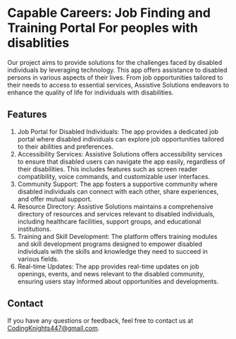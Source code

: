 # Capable Careers: Job Finding and Training Portal For peoples with disablities
Our project aims to provide solutions for the challenges faced by disabled individuals by leveraging technology. This app offers assistance to disabled persons in various aspects of their lives. From job opportunities tailored to their needs to access to essential services, Assistive Solutions endeavors to enhance the quality of life for individuals with disabilities.

## Features
1. Job Portal for Disabled Individuals: The app provides a dedicated job portal where disabled individuals can explore job opportunities tailored to their abilities and preferences.
2. Accessibility Services: Assistive Solutions offers accessibility services to ensure that disabled users can navigate the app easily, regardless of their disabilities. This includes features such as screen reader compatibility, voice commands, and customizable user interfaces.
3. Community Support: The app fosters a supportive community where disabled individuals can connect with each other, share experiences, and offer mutual support.
4. Resource Directory: Assistive Solutions maintains a comprehensive directory of resources and services relevant to disabled individuals, including healthcare facilities, support groups, and educational institutions.
5. Training and Skill Development: The platform offers training modules and skill development programs designed to empower disabled individuals with the skills and knowledge they need to succeed in various fields.
6. Real-time Updates: The app provides real-time updates on job openings, events, and news relevant to the disabled community, ensuring users stay informed about opportunities and developments.

## Contact
If you have any questions or feedback, feel free to contact us at CodingKnights447@gmail.com.
